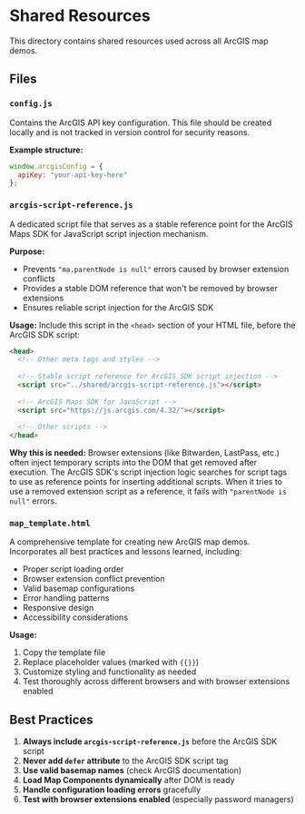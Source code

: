 # Shared Resources

This directory contains shared resources used across all ArcGIS map demos.

## Files

### `config.js`
Contains the ArcGIS API key configuration. This file should be created locally and is not tracked in version control for security reasons.

**Example structure:**
```javascript
window.arcgisConfig = {
  apiKey: "your-api-key-here"
};
```

### `arcgis-script-reference.js`
A dedicated script file that serves as a stable reference point for the ArcGIS Maps SDK for JavaScript script injection mechanism.

**Purpose:**
- Prevents `"ma.parentNode is null"` errors caused by browser extension conflicts
- Provides a stable DOM reference that won't be removed by browser extensions
- Ensures reliable script injection for the ArcGIS SDK

**Usage:**
Include this script in the `<head>` section of your HTML file, before the ArcGIS SDK script:

```html
<head>
  <!-- Other meta tags and styles -->
  
  <!-- Stable script reference for ArcGIS SDK script injection -->
  <script src="../shared/arcgis-script-reference.js"></script>
  
  <!-- ArcGIS Maps SDK for JavaScript -->
  <script src="https://js.arcgis.com/4.32/"></script>
  
  <!-- Other scripts -->
</head>
```

**Why this is needed:**
Browser extensions (like Bitwarden, LastPass, etc.) often inject temporary scripts into the DOM that get removed after execution. The ArcGIS SDK's script injection logic searches for script tags to use as reference points for inserting additional scripts. When it tries to use a removed extension script as a reference, it fails with `"parentNode is null"` errors.

### `map_template.html`
A comprehensive template for creating new ArcGIS map demos. Incorporates all best practices and lessons learned, including:

- Proper script loading order
- Browser extension conflict prevention
- Valid basemap configurations
- Error handling patterns
- Responsive design
- Accessibility considerations

**Usage:**
1. Copy the template file
2. Replace placeholder values (marked with `{{}}`)
3. Customize styling and functionality as needed
4. Test thoroughly across different browsers and with browser extensions enabled

## Best Practices

1. **Always include `arcgis-script-reference.js`** before the ArcGIS SDK script
2. **Never add `defer` attribute** to the ArcGIS SDK script tag
3. **Use valid basemap names** (check ArcGIS documentation)
4. **Load Map Components dynamically** after DOM is ready
5. **Handle configuration loading errors** gracefully
6. **Test with browser extensions enabled** (especially password managers) 